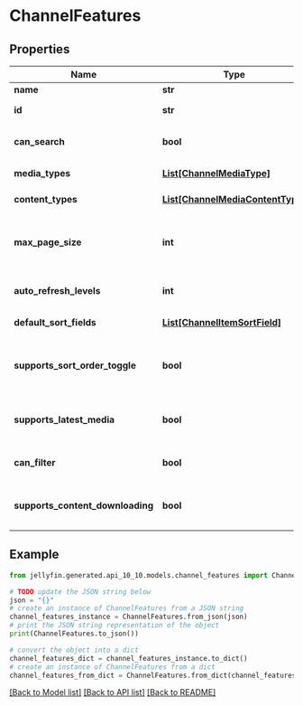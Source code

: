 # ChannelFeatures


## Properties

Name | Type | Description | Notes
------------ | ------------- | ------------- | -------------
**name** | **str** | Gets or sets the name. | [optional] 
**id** | **str** | Gets or sets the identifier. | [optional] 
**can_search** | **bool** | Gets or sets a value indicating whether this instance can search. | [optional] 
**media_types** | [**List[ChannelMediaType]**](ChannelMediaType.md) | Gets or sets the media types. | [optional] 
**content_types** | [**List[ChannelMediaContentType]**](ChannelMediaContentType.md) | Gets or sets the content types. | [optional] 
**max_page_size** | **int** | Gets or sets the maximum number of records the channel allows retrieving at a time. | [optional] 
**auto_refresh_levels** | **int** | Gets or sets the automatic refresh levels. | [optional] 
**default_sort_fields** | [**List[ChannelItemSortField]**](ChannelItemSortField.md) | Gets or sets the default sort orders. | [optional] 
**supports_sort_order_toggle** | **bool** | Gets or sets a value indicating whether a sort ascending/descending toggle is supported. | [optional] 
**supports_latest_media** | **bool** | Gets or sets a value indicating whether [supports latest media]. | [optional] 
**can_filter** | **bool** | Gets or sets a value indicating whether this instance can filter. | [optional] 
**supports_content_downloading** | **bool** | Gets or sets a value indicating whether [supports content downloading]. | [optional] 

## Example

```python
from jellyfin.generated.api_10_10.models.channel_features import ChannelFeatures

# TODO update the JSON string below
json = "{}"
# create an instance of ChannelFeatures from a JSON string
channel_features_instance = ChannelFeatures.from_json(json)
# print the JSON string representation of the object
print(ChannelFeatures.to_json())

# convert the object into a dict
channel_features_dict = channel_features_instance.to_dict()
# create an instance of ChannelFeatures from a dict
channel_features_from_dict = ChannelFeatures.from_dict(channel_features_dict)
```
[[Back to Model list]](../README.md#documentation-for-models) [[Back to API list]](../README.md#documentation-for-api-endpoints) [[Back to README]](../README.md)


